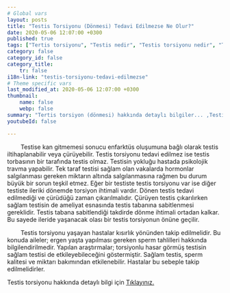 ```yaml
---
# Global vars
layout: posts
title: "Testis Torsiyonu (Dönmesi) Tedavi Edilmezse Ne Olur?"
date: 2020-05-06 12:07:00 +0300
published: true
tags: ["Tertis torsiyonu", "Testis nedir", "Testis torsiyonu nedir", "Testis torsiyonu testis kanseri", "testis torsiyonu tipi", "Testis torsiyonu erken müdahale", "Testis torsiyonu teşhis", "Testis torsiyonu tedavi", "Testis torsiyonu ameliyat" , "testis dönmesi", "testis torsiyonu ne zaman", "testis torsiyonu neden", "testis torsiyonu acil", "testis torsiyonu belirti", "testis torsiyonu ultrasonografi", "testis torsiyonu tipi" , "testis torsiyonu tedavi", "testis torsiyonu çözüm", "testis dönmesi ameliyatı", "testis dönmesi tedavi"]
category: false
category_id: false
category_title:
    tr: false
i18n-link: "testis-torsiyonu-tedavi-edilmezse"
# Theme specific vars
last_modified_at: 2020-05-06 12:07:00 +0300
thumbnail:
    name: false
    webp: false
summary: "Tertis torsiyon (dönmesi) hakkında detaylı bilgiler... ,Testis nedir?, Testiste ağrı ve şişliklerin nedenleri? , Testis torsiyonu nedir?, Testis torsiyonu testis kanseriyle birlikte olur mu? , Kaç tip testis torsiyon vardır? , Testis torsiyonunda erken müdahale? , Testis torsiyonu teşhisi ve tedavisi, Testis torsiyonu ameliyatı"
youtubeId: false

---
```


&nbsp;&nbsp;&nbsp;&nbsp;&nbsp;&nbsp;&nbsp;&nbsp;Testise kan gitmemesi sonucu enfarktüs oluşumuna bağlı olarak testis iltihaplanabilir veya çürüyebilir. Testis torsiyonu tedavi edilmez ise testis torbasının bir tarafında testis olmaz. Testisin yokluğu hastada psikolojik travma yapabilir. Tek taraf testisi sağlam olan vakalarda hormonlar salgılanması gereken miktarın altında salgılanmasına rağmen bu durum büyük bir sorun teşkil etmez. Eğer bir testiste testis torsiyonu var ise diğer testiste ileriki dönemde torsiyon ihtimali vardır. Dönen testis tedavi edilmediği ve çürüdüğü zaman çıkarılmalıdır. Çürüyen testis çıkarılırken sağlam testisin de ameliyat esnasında testis tabanına sabitlenmesi gereklidir. Testis tabana sabitlendiği takdirde dönme ihtimali ortadan kalkar. Bu sayede ileride yaşanacak olası bir testis torsiyonun önüne geçilir.

&nbsp;&nbsp;&nbsp;&nbsp;&nbsp;&nbsp;&nbsp;&nbsp;Testis torsiyonu yaşayan hastalar kısırlık yönünden takip edilmelidir. Bu konuda aileler; ergen yaşta yapılması gereken sperm tahlilleri hakkında bilgilendirilmedir.  Yapılan araştırmalar; torsiyonlu hasar görmüş testisin sağlam testisi de etkileyebileceğini göstermiştir. Sağlam testis, sperm kalitesi ve miktarı bakımından etkilenebilir. Hastalar bu sebeple takip edilmelidirler.    

Testis torsiyonu hakkında detaylı bilgi için [Tıklayınız.](https://www.onoluroloji.com/testis-torsiyonu)
